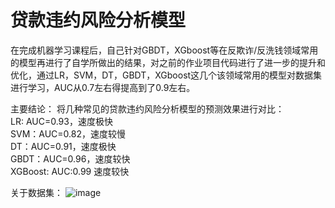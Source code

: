 # 贷款违约风险分析模型
在完成机器学习课程后，自己针对GBDT，XGboost等在反欺诈/反洗钱领域常用的模型再进行了自学所做出的结果，对之前的作业项目代码进行了进一步的提升和优化，通过LR，SVM，DT，GBDT，XGboost这几个该领域常用的模型对数据集进行学习，AUC从0.7左右得提高到了0.9左右。


主要结论：
将几种常见的贷款违约风险分析模型的预测效果进行对比：  
LR: AUC=0.93，速度极快  
SVM：AUC=0.82，速度较慢  
DT：AUC=0.91，速度极快  
GBDT：AUC=0.96，速度较快  
XGBoost: AUC:0.99 速度较快  


关于数据集：
![image](https://user-images.githubusercontent.com/93023212/183279842-77d2e205-d0f8-49f7-8fb2-2eae51a5c100.png)
